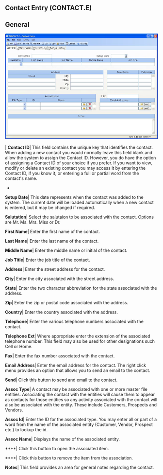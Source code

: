 ## Contact Entry (CONTACT.E)
<PageHeader />

## General

![](./CONTACT-E-1.jpg)

| **Contact ID**|  This field contains the unique key that identifies the
contact. When adding a new contact you would normally leave this field blank
and allow the system to assign the Contact ID. However, you do have the option
of assigning a Contact ID of your choice if you prefer. If you want to view,
modify or delete an existing contact you may access it by entering the Contact
ID, if you know it, or entering a full or partial word from the contact's
name.

-  
**Setup Date**|  This date represents when the contact was added to the
system. The current date will be loaded automatically when a new contact is
entered, but it may be changed if required.

**Salutation**|  Select the salutaion to be associated with the contact.
Options are Mr. Ms. Mrs. Miss or Dr.

**First Name**|  Enter the first name of the contact.

**Last Name**|  Enter the last name of the contact.

**Middle Name**|  Enter the middle name or initial of the contact.

**Job Title**|  Enter the job title of the contact.

**Address**|  Enter the street address for the contact.

**City**|  Enter the city associated with the street address.

**State**|  Enter the two character abbreviation for the state associated with
the address.

**Zip**|  Enter the zip or postal code associated with the address.

**Country**|  Enter the country associated with the address.

**Telephone**|  Enter the various telephone numbers associated with the
contact.

**Telephone Ext**|  Where appropriate enter the extension of the associated
telephone number. This field may also be used for other designations such Cell
or Home.

**Fax**|  Enter the fax number associated with the contact.

**Email Address**|  Enter the email address for the contact. The right click
menu provides an option that allows you to send an email to the contact.

**Send**|  Click this button to send and email to the contact.

**Assoc Type**|  A contact may be associated with one or more master file
entities. Associating the contact with the entities will cause them to appear
as contacts for those entities so any activity associated with the contact
will also be associated with the entity. These include Customers, Prospects
and Vendors.

**Assoc Id**|  Enter the ID for the associated type. You may enter all or part
of a word from the name of the associated entity (Customer, Vendor, Prospect
etc.) to lookup the id.

**Assoc Name**|  Displays the name of the associated entity.

****| Click this button to open the associated item.

****| Click this button to remove the item from the association.

**Notes**|  This field provides an area for general notes regarding the
contact.


<badge text= "Version 8.10.57 " vertical="middle" />

<PageFooter />
